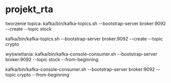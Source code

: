 # projekt_rta

tworzenie topica:
kafka/bin/kafka-topics.sh --bootstrap-server broker:9092 --create --topic stock

kafka/bin/kafka-topics.sh --bootstrap-server broker:9092 --create --topic crypto

wyświetlania:
kafka/bin/kafka-console-consumer.sh --bootstrap-server broker:9092 --topic stock --from-beginning

kafka/bin/kafka-console-consumer.sh --bootstrap-server broker:9092 --topic crypto --from-beginning

